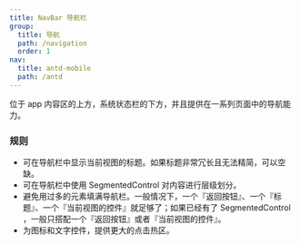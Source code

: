 ```yaml
---
title: NavBar 导航栏
group:
  title: 导航
  path: /navigation
  order: 1
nav:
  title: antd-mobile
  path: /antd
---
```


位于 app 内容区的上方，系统状态栏的下方，并且提供在一系列页面中的导航能力。

### 规则

- 可在导航栏中显示当前视图的标题。如果标题非常冗长且无法精简，可以空缺。
- 可在导航栏中使用 SegmentedControl 对内容进行层级划分。
- 避免用过多的元素填满导航栏。一般情况下，一个『返回按钮』、一个『标题』、一个『当前视图的控件』就足够了；如果已经有了 SegmentedControl ，一般只搭配一个『返回按钮』或者『当前视图的控件』。
- 为图标和文字控件，提供更大的点击热区。

<code src="./demos/basic.tsx" />

<API/>
